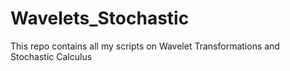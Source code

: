 # Wavelets_Stochastic

This repo contains all my scripts on Wavelet Transformations and Stochastic Calculus

